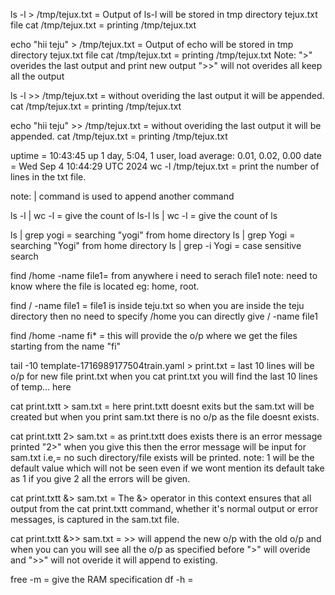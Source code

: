 ls -l > /tmp/tejux.txt = Output of ls-l will be stored in tmp directory tejux.txt file
cat /tmp/tejux.txt = printing /tmp/tejux.txt

echo "hii teju" > /tmp/tejux.txt = Output of echo will be stored in tmp directory tejux.txt file
cat /tmp/tejux.txt = printing /tmp/tejux.txt
Note: ">" overides the last output and print new output
      ">>" will not overides all keep all the output


ls -l >> /tmp/tejux.txt = without overiding the last output it will be appended.
cat /tmp/tejux.txt = printing /tmp/tejux.txt
 
echo "hii teju" >> /tmp/tejux.txt = without overiding the last output it will be appended.
cat /tmp/tejux.txt = printing /tmp/tejux.txt
 
uptime =  10:43:45 up 1 day,  5:04,  1 user,  load average: 0.01, 0.02, 0.00
date = Wed Sep  4 10:44:29 UTC 2024
wc -l /tmp/tejux.txt = print the number of lines in the txt file.

note: | command is used to append another command

ls -l | wc -l = give the count of ls-l 
ls  | wc -l  = give the count of ls

ls  | grep yogi = searching "yogi" from home directory
ls | grep Yogi = searching "Yogi" from home directory
ls | grep -i Yogi = case sensitive search


find /home -name file1= from anywhere i need to serach file1
note: need to know where the file is located eg: home, root. 

find / -name file1 = file1 is inside teju.txt so when you are inside the teju directory then no need to specify /home you can directly give / -name file1


find /home -name fi* = this will provide the o/p where we get the files starting from the name "fi"

tail -10 template-1716989177504train.yaml > print.txt = last 10 lines will be o/p for new file print.txt when you cat print.txt you will find the last 10 lines of temp... here

cat print.txtt > sam.txt = here print.txtt doesnt exits but the sam.txt will be created but when you print sam.txt there is no o/p as the file doesnt exists.

cat print.txtt 2> sam.txt = as print.txtt does exists there is an error message printed "2>" when you give this then the error message will be input for sam.txt
i.e,= no such directory/file exists will be printed.
note: 1 will be the default value which will not be seen even if we wont mention its default take as 1 if you give 2 all the errors will be given.

cat print.txtt &> sam.txt = The &> operator in this context ensures that all output from the cat print.txtt command, whether it's normal output or error messages, is captured in the sam.txt file.

cat print.txtt &>> sam.txt = >> will append the new o/p with the old o/p and when you can you will see all the o/p as specified before ">" will overide and ">>" will not overide it will append to existing.

free -m = give the RAM specification
df -h = 

